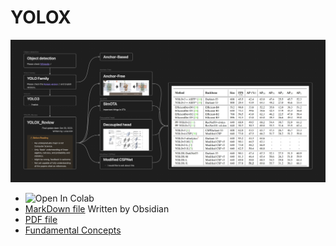 # YOLOX

![Wholeimage](https://github.com/ICHBINLUCASKIM/ComputerVision/blob/main/PaperReview/YOLOX/YOLOX_Preview.png?raw=true)

- ![Open In Colab](https://colab.research.google.com/drive/1x9jkxH45_KS4XeMx0fZSA6Rimt7GPqMQ?usp=sharing)
- [MarkDown file](https://github.com/ICHBINLUCASKIM/ComputerVision/blob/main/PaperReview/YOLOX/YOLOX_Review.md) Written by Obsidian
- [PDF file](https://github.com/ICHBINLUCASKIM/ComputerVision/blob/main/PaperReview/YOLOX/YOLOX_Review.pdf)
- [Fundamental Concepts](https://github.com/ICHBINLUCASKIM/ComputerVision/tree/main/PaperReview/YOLOX/Prerequisites)
